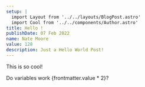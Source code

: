 ```yaml
---
setup: |
  import Layout from '../../layouts/BlogPost.astro'
  import Cool from '../../components/Author.astro'
title: Hello !
publishDate: 07 Feb 2022
name: Nate Moore
value: 128
description: Just a Hello World Post!
---
```


<Cool name={frontmatter.name} href="https://twitter.com/n_moore" client:load />

This is so cool!

Do variables work {frontmatter.value * 2}?
